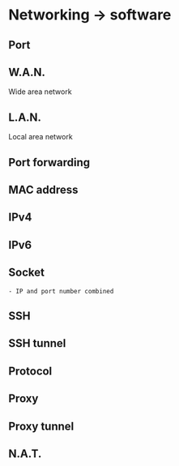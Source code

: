 # Networking -> software

## Port

## W.A.N.
Wide area network

## L.A.N.
Local area network

## Port forwarding

## MAC address

## IPv4

## IPv6

## Socket
	- IP and port number combined

## SSH

## SSH tunnel

## Protocol

## Proxy

## Proxy tunnel

## N.A.T.

